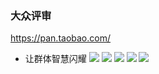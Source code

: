 ### 大众评审
https://pan.taobao.com/
- 让群体智慧闪耀
![](https://g.alicdn.com/pxd-fe/pan/1.0.1/image/slide1.jpg)
![](https://g.alicdn.com/pxd-fe/pan/1.0.1/image/slide2.jpg)
![](https://g.alicdn.com/pxd-fe/pan/1.0.1/image/slide3.jpg)
![](https://g.alicdn.com/pxd-fe/pan/1.0.1/image/pingshenyuangushi.jpg)
![](https://g.alicdn.com/pxd-fe/pan/1.0.1/image/aboutus.jpg)